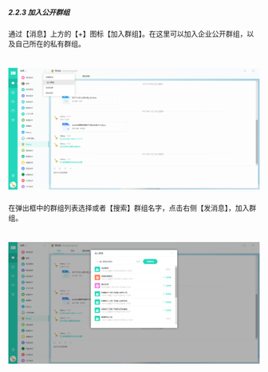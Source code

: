 ##### 2.2.3 加入公开群组

通过【消息】上方的【+】图标【加入群组】。在这里可以加入企业公开群组，以及自己所在的私有群组。

# ![](/assets/2.2.3加入群组.png)

在弹出框中的群组列表选择或者【搜索】群组名字，点击右侧【发消息】，加入群组。

# ![](/assets/2.2.3加入公开群组.png)